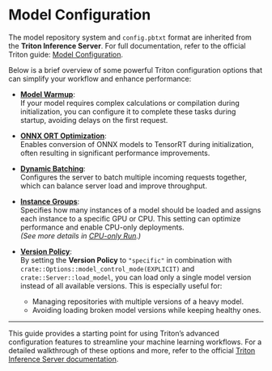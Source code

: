 # **Model Configuration**

The model repository system and `config.pbtxt` format are inherited from the **Triton Inference Server**. For full documentation, refer to the official Triton guide: [Model Configuration](https://github.com/triton-inference-server/server/blob/main/docs/user_guide/model_configuration.md).

Below is a brief overview of some powerful Triton configuration options that can simplify your workflow and enhance performance:

- **[Model Warmup](https://github.com/triton-inference-server/server/blob/main/docs/user_guide/optimization.md#onnx-with-tensorrt-optimization-ort-trt)**:  
  If your model requires complex calculations or compilation during initialization, you can configure it to complete these tasks during startup, avoiding delays on the first request.

- **[ONNX ORT Optimization](https://github.com/triton-inference-server/server/blob/main/docs/user_guide/optimization.md#onnx-with-tensorrt-optimization-ort-trt)**:  
  Enables conversion of ONNX models to TensorRT during initialization, often resulting in significant performance improvements.

- **[Dynamic Batching](https://github.com/triton-inference-server/server/blob/main/docs/user_guide/model_configuration.md#dynamic-batcher)**:  
  Configures the server to batch multiple incoming requests together, which can balance server load and improve throughput.

- **[Instance Groups](https://github.com/triton-inference-server/server/blob/main/docs/user_guide/model_configuration.md#instance-groups)**:  
  Specifies how many instances of a model should be loaded and assigns each instance to a specific GPU or CPU. This setting can optimize performance and enable CPU-only deployments.  
  *(See more details in [CPU-only Run](./DEPLOY.md#cpu-only-mode).)*

- **[Version Policy](https://github.com/triton-inference-server/server/blob/main/docs/user_guide/model_configuration.md#version-policy)**:  
  By setting the **Version Policy** to `"specific"` in combination with `crate::Options::model_control_mode(EXPLICIT)` and `crate::Server::load_model`, you can load only a single model version instead of all available versions. This is especially useful for:  
  - Managing repositories with multiple versions of a heavy model.  
  - Avoiding loading broken model versions while keeping healthy ones.  

---

This guide provides a starting point for using Triton’s advanced configuration features to streamline your machine learning workflows. For a detailed walkthrough of these options and more, refer to the official [Triton Inference Server documentation](https://github.com/triton-inference-server/server).  
